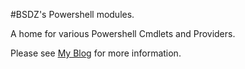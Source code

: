 #BSDZ's Powershell modules.

A home for various Powershell Cmdlets and Providers.

Please see [My Blog](http://bsdz-ramblings.blogspot.com/) for more information.
